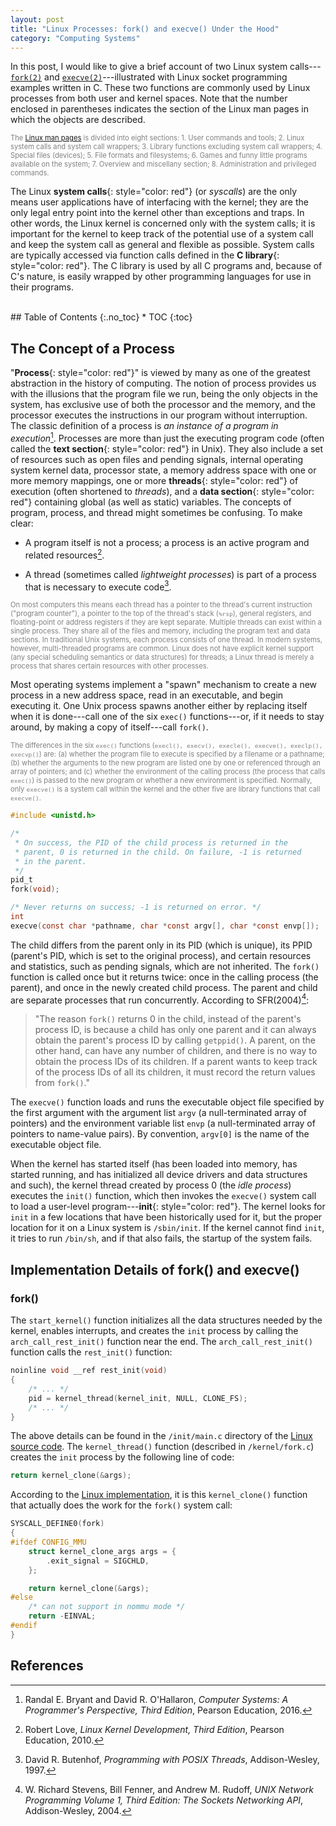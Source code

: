 ```yaml
---
layout: post
title: "Linux Processes: fork() and execve() Under the Hood"
category: "Computing Systems"
---
```


In this post, I would like to give a brief account of two Linux system calls---[<code>fork(2)</code>](https://man7.org/linux/man-pages/man2/fork.2.html) and [<code>execve(2)</code>](https://man7.org/linux/man-pages/man2/execve.2.html)---illustrated with Linux socket programming examples written in C. These two functions are commonly used by Linux processes from both user and kernel spaces. Note that the number enclosed in parentheses indicates the section of the Linux man pages in which the objects are described.

<p style="color:gray; font-size:80%;">
The <a href="https://man7.org/linux/man-pages/index.html">Linux man pages</a> is divided into eight sections:
1. User commands and tools;
2. Linux system calls and system call wrappers;
3. Library functions excluding system call wrappers;
4. Special files (devices);
5. File formats and filesystems;
6. Games and funny little programs available on the system;
7. Overview and miscellany section;
8. Administration and privileged commands.
</p>

<!-- excerpt-end -->

The Linux **system calls**{: style="color: red"} (or *syscalls*) are the only means user applications have of interfacing with the kernel; they are the only legal entry point into the kernel other than exceptions and traps. In other words, the Linux kernel is concerned only with the system calls; it is important for the kernel to keep track of the potential use of a system call and keep the system call as general and flexible as possible. System calls are typically accessed via function calls defined in the **C library**{: style="color: red"}. The C library is used by all C programs and, because of C's nature, is easily wrapped by other programming languages for use in their programs.

<br />
## Table of Contents
{:.no_toc}
* TOC 
{:toc}
<br />

## The Concept of a Process

"**Process**{: style="color: red"}" is viewed by many as one of the greatest abstraction in the history of computing. The notion of process provides us with the illusions that the program file we run, being the only objects in the system, has exclusive use of both the processor and the memory, and the processor executes the instructions in our program without interruption. The classic definition of a process is *an instance of a program in execution*[^1]. Processes are more than just the executing program code (often called the **text section**{: style="color: red"} in Unix). They also include a set of resources such as open files and pending signals, internal operating system kernel data, processor state, a memory address space with one or more memory mappings, one or more **threads**{: style="color: red"} of execution (often shortened to *threads*), and a **data section**{: style="color: red"} containing global (as well as static) variables. The concepts of program, process, and thread might sometimes be confusing. To make clear:

- A program itself is not a process; a process is an active program and related resources[^2].

- A thread (sometimes called *lightweight processes*) is part of a process that is necessary to execute code[^3].

<p style="color:gray; font-size:80%;">
On most computers this means each thread has a pointer to the thread's current instruction ("program counter"), a pointer to the top of the thread's stack (<code>%rsp</code>), general registers, and floating-point or address registers if they are kept separate. Multiple threads can exist within a single process. They share all of the files and memory, including the program text and data sections. In traditional Unix systems, each process consists of one thread. In modern systems, however, multi-threaded programs are common. Linux does not have explicit kernel support (any special scheduling semantics or data structures) for threads; a Linux thread is merely a process that shares certain resources with other processes.
</p>

Most operating systems implement a "spawn" mechanism to create a new process in a new address space, read in an executable, and begin executing it. One Unix process spawns another either by replacing itself when it is done---call one of the six <code>exec()</code> functions---or, if it needs to stay around, by making a copy of itself---call <code>fork()</code>.

<p style="color:gray; font-size:80%;">
The differences in the six <code>exec()</code> functions (<code>execl(), execv(), execle(), execve(), execlp(), execvp()</code>) are: (a) whether the program file to execute is specified by a filename or a pathname; (b) whether the arguments to the new program are listed one by one or referenced through an array of pointers; and (c) whether the environment of the calling process (the process that calls <code>exec()</code>) is passed to the new program or whether a new environment is specified. Normally, only <code>execve()</code> is a system call within the kernel and the other five are library functions that call <code>execve()</code>.
</p>

```c
#include <unistd.h>

/* 
 * On success, the PID of the child process is returned in the
 * parent, 0 is returned in the child. On failure, -1 is returned
 * in the parent.
 */
pid_t
fork(void);

/* Never returns on success; -1 is returned on error. */
int
execve(const char *pathname, char *const argv[], char *const envp[]);
```

The child differs from the parent only in its PID (which is unique), its PPID (parent's PID, which is set to the original process), and certain resources and statistics, such as pending signals, which are not inherited. The <code>fork()</code> function is called once but it returns twice: once in the calling process (the parent), and once in the newly created child process. The parent and child are separate processes that run concurrently. According to SFR(2004)[^4]:

> "The reason <code>fork()</code> returns 0 in the child, instead of the parent's process ID, is because a child has only one parent and it can always obtain the parent's process ID by calling <code>getppid()</code>. A parent, on the other hand, can have any number of children, and there is no way to obtain the process IDs of its children. If a parent wants to keep track of the process IDs of all its children, it must record the return values from <code>fork()</code>."

The <code>execve()</code> function loads and runs the executable object file specified by the first argument with the argument list <code>argv</code> (a null-terminated array of pointers) and the environment variable list <code>envp</code> (a null-terminated array of pointers to name-value pairs). By convention, <code>argv[0]</code> is the name of the executable object file.

When the kernel has started itself (has been loaded into memory, has started running, and has initialized all device drivers and data structures and such), the kernel thread created by process 0 (the *idle process*) executes the <code>init()</code> function, which then invokes the <code>execve()</code> system call to load a user-level program---**init**{: style="color: red"}. The kernel looks for <code>init</code> in a few locations that have been historically used for it, but the proper location for it on a Linux system is <code>/sbin/init</code>. If the kernel cannot find <code>init</code>, it tries to run <code>/bin/sh</code>, and if that also fails, the startup of the system fails.

## Implementation Details of fork() and execve()

### fork()

The <code>start_kernel()</code> function initializes all the data structures needed by the kernel, enables interrupts, and creates the <code>init</code> process by calling the <code>arch_call_rest_init()</code> function near the end. The <code>arch_call_rest_init()</code> function calls the <code>rest_init()</code> function:

```c
noinline void __ref rest_init(void)
{
    /* ... */
    pid = kernel_thread(kernel_init, NULL, CLONE_FS);
    /* ... */
}
```

The above details can be found in the <code>/init/main.c</code> directory of the [Linux source code](https://elixir.bootlin.com/linux/latest/source). The <code>kernel_thread()</code> function (described in <code>/kernel/fork.c</code>) creates the <code>init</code> process by the following line of code:

```c
return kernel_clone(&args);
```

According to the [Linux implementation](https://elixir.bootlin.com/linux/latest/source/kernel/fork.c), it is this <code>kernel_clone()</code> function that actually does the work for the <code>fork()</code> system call:

```c
SYSCALL_DEFINE0(fork)
{
#ifdef CONFIG_MMU
	struct kernel_clone_args args = {
		.exit_signal = SIGCHLD,
	};

	return kernel_clone(&args);
#else
	/* can not support in nommu mode */
	return -EINVAL;
#endif
}
```

## References

[^1]: Randal E. Bryant and David R. O'Hallaron, *Computer Systems: A Programmer's Perspective, Third Edition*, Pearson Education, 2016.

[^2]: Robert Love, *Linux Kernel Development, Third Edition*, Pearson Education, 2010.

[^3]: David R. Butenhof, *Programming with POSIX Threads*, Addison-Wesley, 1997.

[^4]: W. Richard Stevens, Bill Fenner, and Andrew M. Rudoff, *UNIX Network Programming Volume 1, Third Edition: The Sockets Networking API*, Addison-Wesley, 2004.